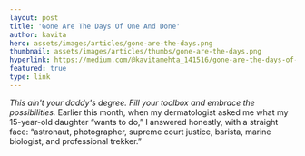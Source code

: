 ```yaml
---
layout: post
title: 'Gone Are The Days Of One And Done'
author: kavita
hero: assets/images/articles/gone-are-the-days.png
thumbnail: assets/images/articles/thumbs/gone-are-the-days.png
hyperlink: https://medium.com/@kavitamehta_141516/gone-are-the-days-of-one-and-done-699c03ba0737?source=friends_link&sk=561684c741e3aec1637ecc4991094324
featured: true
type: link
---
```


_This ain't your daddy's degree. Fill your toolbox and embrace the possibilities._
Earlier this month, when my dermatologist asked me what my 15-year-old daughter “wants to do,” I answered honestly, with a straight face: “astronaut, photographer, supreme court justice, barista, marine biologist, and professional trekker.”
